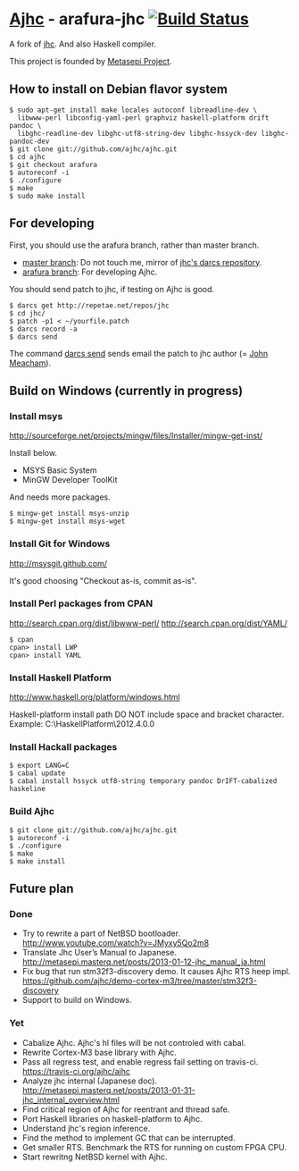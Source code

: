 # [Ajhc](http://ajhc.github.com/) - arafura-jhc [![Build Status](https://travis-ci.org/ajhc/ajhc.png)](https://travis-ci.org/ajhc/ajhc)

A fork of [jhc](http://repetae.net/computer/jhc/).
And also Haskell compiler. 

This project is founded by [Metasepi Project](http://metasepi.masterq.net/).

## How to install on Debian flavor system

    $ sudo apt-get install make locales autoconf libreadline-dev \
      libwww-perl libconfig-yaml-perl graphviz haskell-platform drift pandoc \
      libghc-readline-dev libghc-utf8-string-dev libghc-hssyck-dev libghc-pandoc-dev
    $ git clone git://github.com/ajhc/ajhc.git
    $ cd ajhc
    $ git checkout arafura
    $ autoreconf -i
    $ ./configure
    $ make
    $ sudo make install

## For developing

First, you should use the arafura branch, rather than master branch.

* [master branch](https://github.com/ajhc/ajhc/tree/master): Do not touch me, mirror of [jhc's darcs repository](http://repetae.net/dw/darcsweb.cgi?r=jhc).
* [arafura branch](https://github.com/ajhc/ajhc/tree/arafura): For developing Ajhc.

You should send patch to jhc, if testing on Ajhc is good.

    $ darcs get http://repetae.net/repos/jhc
    $ cd jhc/
    $ patch -p1 < ~/yourfile.patch
    $ darcs record -a
    $ darcs send

The command [darcs send](http://darcs.net/Using/Send) sends email the patch to
jhc author (= [John Meacham](http://repetae.net/)).

## Build on Windows (currently in progress)

### Install msys

http://sourceforge.net/projects/mingw/files/Installer/mingw-get-inst/

Install below.

* MSYS Basic System
* MinGW Developer ToolKit

And needs more packages.

    $ mingw-get install msys-unzip
    $ mingw-get install msys-wget

### Install Git for Windows

http://msysgit.github.com/

It's good choosing "Checkout as-is, commit as-is".

### Install Perl packages from CPAN

http://search.cpan.org/dist/libwww-perl/
http://search.cpan.org/dist/YAML/

    $ cpan
    cpan> install LWP
    cpan> install YAML

### Install Haskell Platform

http://www.haskell.org/platform/windows.html

Haskell-platform install path DO NOT include space and bracket character.
Example: C:\HaskellPlatform\2012.4.0.0

### Install Hackall packages

    $ export LANG=C
    $ cabal update
    $ cabal install hssyck utf8-string temporary pandoc DrIFT-cabalized haskeline

### Build Ajhc

    $ git clone git://github.com/ajhc/ajhc.git
    $ autoreconf -i
    $ ./configure
    $ make
    $ make install

## Future plan

### Done

* Try to rewrite a part of NetBSD bootloader.
  http://www.youtube.com/watch?v=JMyxy5Qo2m8
* Translate Jhc User’s Manual to Japanese.
  http://metasepi.masterq.net/posts/2013-01-12-jhc_manual_ja.html
* Fix bug that run stm32f3-discovery demo. It causes Ajhc RTS heep impl.
  https://github.com/ajhc/demo-cortex-m3/tree/master/stm32f3-discovery
* Support to build on Windows.

### Yet

* Cabalize Ajhc. Ajhc's hl files will be not controled with cabal.
* Rewrite Cortex-M3 base library with Ajhc.
* Pass all regress test, and enable regress fail setting on travis-ci.
  https://travis-ci.org/ajhc/ajhc
* Analyze jhc internal (Japanese doc).
  http://metasepi.masterq.net/posts/2013-01-31-jhc_internal_overview.html
* Find critical region of Ajhc for reentrant and thread safe.
* Port Haskell libraries on haskell-platform to Ajhc.
* Understand jhc's region inference.
* Find the method to implement GC that can be interrupted.
* Get smaller RTS. Benchmark the RTS for running on custom FPGA CPU.
* Start rewritng NetBSD kernel with Ajhc.
